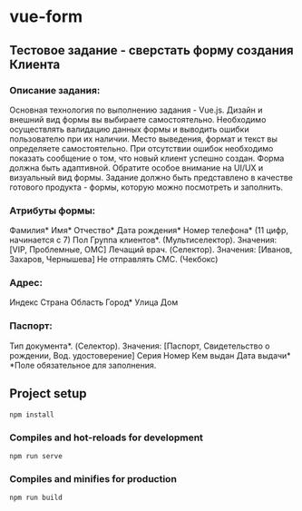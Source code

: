 # vue-form

## Тестовое задание - сверстать форму создания Клиента

### Описание задания:
Основная технология по выполнению задания - Vue.js.
Дизайн и внешний вид формы вы выбираете самостоятельно.
Необходимо осуществлять валидацию данных формы и выводить ошибки пользователю при их наличии. Место выведения, формат и текст вы определяете самостоятельно.
При отсутствии ошибок необходимо показать сообщение о том, что новый клиент успешно создан.
Форма должна быть адаптивной.
Обратите особое внимание на UI/UX и визуальный вид формы.
Задание должно быть представлено в качестве готового продукта - формы, которую можно посмотреть и заполнить.

### Атрибуты формы:
Фамилия*
Имя*
Отчество*
Дата рождения*
Номер телефона* (11 цифр, начинается с 7)
Пол
Группа клиентов*. (Мультиселектор). Значения: [VIP, Проблемные, ОМС]
Лечащий врач. (Cелектор). Значения: [Иванов, Захаров, Чернышева]
Не отправлять СМС. (Чекбокс)

### Адрес:
Индекс
Страна
Область
Город*
Улица
Дом

### Паспорт:
Тип документа*. (Cелектор). Значения: [Паспорт, Свидетельство о рождении, Вод. удостоверение]
Серия
Номер
Кем выдан
Дата выдачи*
*Поле обязательное для заполнения.

## Project setup
```
npm install
```

### Compiles and hot-reloads for development
```
npm run serve
```

### Compiles and minifies for production
```
npm run build
```
